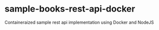 # sample-books-rest-api-docker
Containeraized sample rest api implementation using Docker and NodeJS
